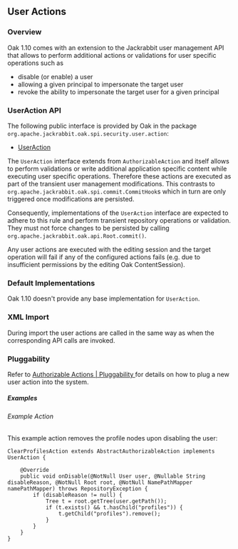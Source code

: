 <!--
   Licensed to the Apache Software Foundation (ASF) under one or more
   contributor license agreements.  See the NOTICE file distributed with
   this work for additional information regarding copyright ownership.
   The ASF licenses this file to You under the Apache License, Version 2.0
   (the "License"); you may not use this file except in compliance with
   the License.  You may obtain a copy of the License at

       http://www.apache.org/licenses/LICENSE-2.0

   Unless required by applicable law or agreed to in writing, software
   distributed under the License is distributed on an "AS IS" BASIS,
   WITHOUT WARRANTIES OR CONDITIONS OF ANY KIND, either express or implied.
   See the License for the specific language governing permissions and
   limitations under the License.
  -->

User Actions
------------

### Overview

Oak 1.10 comes with an extension to the Jackrabbit user management API that allows
to perform additional actions or validations for user specific operations
such as

- disable (or enable) a user
- allowing a given principal to impersonate the target user
- revoke the ability to impersonate the target user for a given principal

<a name="api_extensions"></a>
### UserAction API

The following public interface is provided by Oak in the package `org.apache.jackrabbit.oak.spi.security.user.action`:

- [UserAction]

The `UserAction` interface extends from `AuthorizableAction` and itself allows to perform validations or write
additional application specific content while executing user specific operations. Therefore these actions are executed as part of the transient 
user management modifications. This contrasts to `org.apache.jackrabbit.oak.spi.commit.CommitHook`s
which in turn are only triggered once modifications are persisted.

Consequently, implementations of the `UserAction` interface are expected 
to adhere to this rule and perform transient repository operations or validation.
They must not force changes to be persisted by calling `org.apache.jackrabbit.oak.api.Root.commit()`.

Any user actions are executed with the editing session and the
target operation will fail if any of the configured actions fails (e.g. due to
insufficient permissions by the editing Oak ContentSession).

<a name="default_implementation"></a>
### Default Implementations

Oak 1.10 doesn't provide any base implementation for `UserAction`.

<a name="xml_import"></a>
### XML Import

During import the user actions are called in the same way as when the corresponding API calls are invoked.

<a name="pluggability"></a>
### Pluggability

Refer to [Authorizable Actions | Pluggability ](authorizableaction.html#Pluggability) for details on how to plug
a new user action into the system.

##### Examples

###### Example Action

This example action removes the profile nodes upon disabling the user:

    ClearProfilesAction extends AbstractAuthorizableAction implements UserAction {
    
        @Override
        public void onDisable(@NotNull User user, @Nullable String disableReason, @NotNull Root root, @NotNull NamePathMapper namePathMapper) throws RepositoryException {
            if (disableReason != null) {
                Tree t = root.getTree(user.getPath());
                if (t.exists() && t.hasChild("profiles")) {
                    t.getChild("profiles").remove();
                }
            }
        }
    }

<!-- hidden references -->
[UserAction]: /oak/docs/apidocs/org/apache/jackrabbit/oak/spi/security/user/action/UserAction.html
